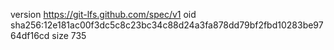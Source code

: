 version https://git-lfs.github.com/spec/v1
oid sha256:12e181ac00f3dc5c8c23bc34c88d24a3fa878dd79bf2fbd10283be9764df16cd
size 735
